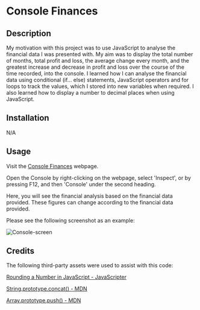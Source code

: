 # Console Finances

## Description

My motivation with this project was to use JavaScript to analyse the financial data I was presented with. My aim was to display the total number of months, total profit and loss, the average change every month, and the greatest increase and decrease in profit and loss over the course of the time recorded, into the console. I learned how I can analyse the financial data using conditional (if... else) statements, JavaScript operators and for loops to track the values, which I stored into new variables when required. I also learned how to display a number to decimal places when using JavaScript.


## Installation

N/A

## Usage

Visit the [Console Finances](https://elenimg.github.io/Console-Finances/) webpage.

Open the Console by right-clicking on the webpage, select 'Inspect', or by pressing F12, and then 'Console' under the second heading.

Here, you will see the financial analysis based on the financial data provided. These figures can change according to the financial data provided.

Please see the following screenshot as an example:

![Console-screen](./images/../../../images/Console.png)

## Credits

The following third-party assets were used to assist with this code:

[Rounding a Number in JavaScript - JavaScripter](http://www.javascripter.net/faq/rounding.htm)

[String.prototype.concat() - MDN](https://developer.mozilla.org/en-US/docs/Web/JavaScript/Reference/Global_Objects/String/concat)

[Array.prototype.push() - MDN](https://developer.mozilla.org/en-US/docs/Web/JavaScript/Reference/Global_Objects/Array/push)
